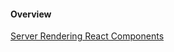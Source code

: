 
#### Overview

[Server Rendering React Components](https://app.pluralsight.com/library/courses/server-rendering-react-components/table-of-contents)

